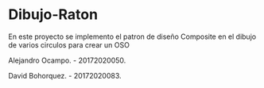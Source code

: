 # Dibujo-Raton

En este proyecto se implemento el patron de diseño Composite en el dibujo de varios circulos para crear un OSO

Alejandro Ocampo. - 20172020050.

David Bohorquez. - 20172020083.
